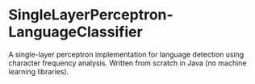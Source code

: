 # SingleLayerPerceptron-LanguageClassifier
A single-layer perceptron implementation for language detection using character frequency analysis. Written from scratch in Java (no machine learning libraries).
